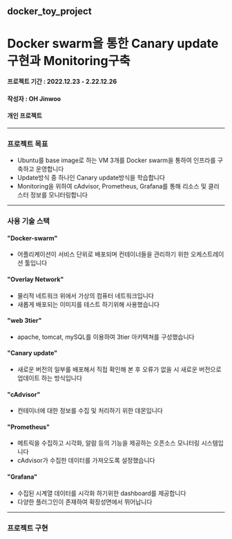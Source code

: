 ## docker_toy_project
# Docker swarm을 통한 Canary update구현과 Monitoring구축
#### 프로젝트 기간 : 2022.12.23 - 2.22.12.26
#### 작성자 : OH Jinwoo
#### 개인 프로젝트
---
### 프로젝트 목표
- Ubuntu를 base image로 하는 VM 3개를 Docker swarm을 통하여 인프라를 구축하고 운영합니다
- Update방식 중 하나인 Canary update방식을 학습합니다
- Monitoring을 위하여 cAdvisor, Prometheus, Grafana를 통해 리소스 및 클러스터 정보를 모니터링합니다
---
### 사용 기술 스택
#### "Docker-swarm"
- 어플리케이션이 서비스 단위로 배포되며 컨테이너들을 관리하기 위한 오케스트레이션 툴입니다
#### "Overlay Network"
- 물리적 네트워크 위에서 가상의 컴퓨터 네트워크입니다
- 새롭게 배포되는 이미지를 테스트 하기위해 사용했습니다
#### "web 3tier"
- apache, tomcat, mySQL를 이용하여 3tier 아키텍쳐를 구성했습니다
#### "Canary update"
- 새로운 버전의 일부를 배포해서 직접 확인해 본 후 오류가 없을 시 새로운 버전으로 업데이트 하는 방식입니다
#### "cAdvisor"
- 컨테이너에 대한 정보를 수집 및 처리하기 위한 데몬입니다
#### "Prometheus"
- 메트릭을 수집하고 시각화, 알람 등의 기능을 제공하는 오픈소스 모니터링 시스템입니다
- cAdvisor가 수집한 데이터를 가져오도록 설정했습니다
#### "Grafana"
- 수집된 시계열 데이터를 시각화 하기위한 dashboard를 제공합니다
- 다양한 플러그인이 존재하여 확장성면에서 뛰어납니다
---
### 프로젝트 구현
